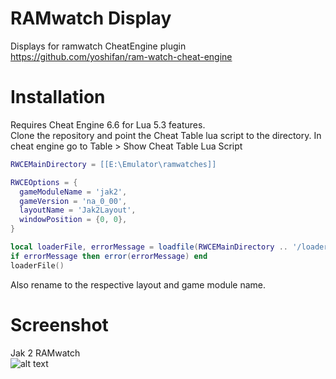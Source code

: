 # RAMwatch Display
Displays for ramwatch CheatEngine plugin https://github.com/yoshifan/ram-watch-cheat-engine

# Installation
Requires Cheat Engine 6.6 for Lua 5.3 features.  
Clone the repository and point the Cheat Table lua script to the directory.
In cheat engine go to Table > Show Cheat Table Lua Script  
```lua
RWCEMainDirectory = [[E:\Emulator\ramwatches]]

RWCEOptions = {
  gameModuleName = 'jak2',
  gameVersion = 'na_0_00',
  layoutName = 'Jak2Layout',
  windowPosition = {0, 0},
}

local loaderFile, errorMessage = loadfile(RWCEMainDirectory .. '/loader.lua')
if errorMessage then error(errorMessage) end
loaderFile()
```
Also rename to the respective layout and game module name.

# Screenshot
Jak 2 RAMwatch  
![alt text](http://i.imgur.com/AZTq9UA.png "Jak 2 Display")
